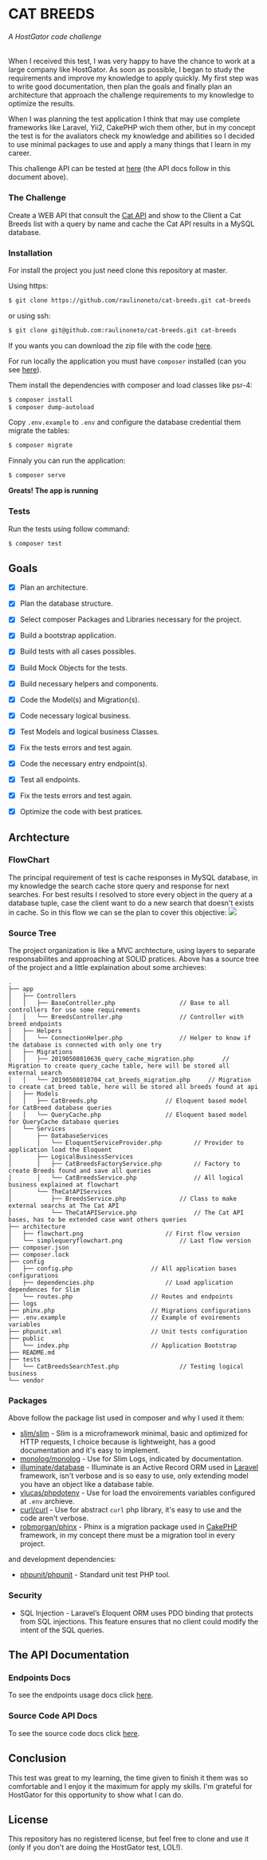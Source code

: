 # CAT BREEDS
###### A HostGator code challenge

When I received this test, I was very happy to have the chance to work at a large company like HostGator. As soon as possible, I began to study the requirements and improve my knowledge to apply quickly. My first step was to write good documentation, then plan the goals and finally plan an architecture that approach the challenge requirements to my knowledge to optimize the results.

When I was planning the test application I think that may use complete frameworks like Laravel, Yii2, CakePHP wich them other, but in my concept the test is for the avaliators check my knowledge and abillities
so I decided to use minimal packages to use and apply a many things that I learn in my career.

This challenge API can be tested at [here]() (the API docs follow in this document above).

### The Challenge

Create a WEB API that consult the [Cat API](https://docs.thecatapi.com/) and show to the Client a Cat Breeds list with a query by name and cache the Cat API results in a MySQL database.


### Installation

For install the project you just need clone this repository at master.

Using https:

```sh
$ git clone https://github.com/raulinoneto/cat-breeds.git cat-breeds
```

or using ssh:

```sh
$ git clone git@github.com:raulinoneto/cat-breeds.git cat-breeds
```

If you wants you can download the zip file with the code [here](https://github.com/raulinoneto/cat-breeds/archive/develop.zip).

For run locally the application you must have ``composer`` installed (can you see [here](https://getcomposer.org/)).

Them install the dependencies with composer and load classes like psr-4:

```sh
$ composer install
$ composer dump-autoload
```

Copy ``.env.example`` to ``.env``  and configure the database credential them migrate the tables:

```sh
$ composer migrate
```

Finnaly you can run the application:

```sh
$ composer serve
```

**Greats! The app is running**

### Tests

Run the tests using follow command:

```sh
$ composer test
```

## Goals

- [x] Plan an architecture.
- [x] Plan the database structure.
- [x] Select composer Packages and Libraries necessary for the project.
- [x] Build a bootstrap application.
- [x] Build tests with all cases possibles.
- [x] Build Mock Objects for the tests.
- [x] Build necessary helpers and components.
- [x] Code the Model(s) and Migration(s).
- [x] Code necessary logical business.
- [x] Test Models and logical business Classes.
- [x] Fix the tests errors and test again.
- [x] Code the necessary entry endpoint(s).
- [x] Test all endpoints.
- [x] Fix the tests errors and test again.
- [x] Optimize the code with best pratices.


## Archtecture

### FlowChart
The principal requirement of test is cache responses in MySQL database, in my knowledge the search cache store query and response for next searches. 
For best results I resolved to store every object in the query at a database tuple, case the client want to do a new search that doesn't exists in cache.
So in this flow we can se the plan to cover this objective:
![](architecture/simplequeryflowchart.png?raw=true)

### Source Tree

The project organization is like a MVC archtecture, using layers to separate responsabilites and approaching at SOLID pratices. 
Above has a source tree of the project and a little explaination about some archieves:

```
.
├── app
│   ├── Controllers
│   │   ├── BaseController.php					// Base to all controllers for use some requirements
│   │   └── BreedsController.php				// Controller with breed endpoints
│   ├── Helpers
│   │   └── ConnectionHelper.php				// Helper to know if the database is connected with only one try
│   ├── Migrations
│   │   ├── 20190508010636_query_cache_migration.php		// Migration to create query_cache table, here will be stored all external search
│   │   └── 20190508010704_cat_breeds_migration.php		// Migration to create cat_breed table, here will be stored all breeds found at api
│   ├── Models
│   │   ├── CatBreeds.php					// Eloquent based model for CatBreed database queries
│   │   └── QueryCache.php					// Eloquent based model for QueryCache database queries
│   └── Services
│       ├── DatabaseServices
│       │   └── EloquentServiceProvider.php			// Provider to application load the Eloquent 
│       ├── LogicalBusinessServices
│       │   ├── CatBreedsFactoryService.php			// Factory to create Breeds found and save all queries
│       │   └── CatBreedsService.php				// All logical business explained at flowchart
│       └── TheCatAPIServices
│           ├── BreedsService.php				// Class to make external searchs at The Cat API
│           └── TheCatAPIService.php				// The Cat API bases, has to be extended case want others queries
├── architecture
│   ├── flowchart.png						// First flow version
│   └── simplequeryflowchart.png				// Last flow version
├── composer.json				
├── composer.lock
├── config
│   ├── config.php						// All application bases configurations
│   ├── dependencies.php					// Load application dependences for Slim
│   └── routes.php						// Routes and endpoints
├── logs
├── phinx.php							// Migrations configurations
├── .env.example						// Example of evoirements variables
├── phpunit.xml							// Unit tests configuration
├── public
│   └── index.php						// Application Bootstrap
├── README.md
├── tests
│   └── CatBreedsSearchTest.php					// Testing logical business
└── vendor
```

### Packages
 

Above follow the package list used in composer and why I used it them:

* [slim/slim](http://www.slimframework.com/) - Slim is a microframework minimal, basic and optimized for HTTP requests, I choice because is lightweight, has a good documentation and it's easy to implement.
* [monolog/monolog](https://github.com/Seldaek/monolog) - Use for Slim Logs, indicated by documentation.
* [illuminate/database](https://github.com/illuminate/database) - Illuminate is an Active Record ORM used in [Laravel](https://laravel.com/) framework, isn't verbose and is so easy to use, only extending model you have an object like a database table.
* [vlucas/phpdotenv](https://github.com/vlucas/phpdotenv) - Use for load the envoirements variables configured at ``.env`` archieve.
* [curl/curl](https://github.com/php-mod/curl) - Use for abstract ``curl`` php library, it's easy to use and the code aren't verbose.
* [robmorgan/phinx](https://phinx.org/) - Phinx is a migration package used in [CakePHP](https://cakephp.org/) framework, in my concept there must be a migration tool in every project.

and development dependencies:

* [phpunit/phpunit](https://phpunit.de/) - Standard unit test PHP tool.

### Security

* SQL Injection - Laravel’s Eloquent ORM uses PDO binding that protects from SQL injections. This feature ensures that no client could modify the intent of the SQL queries.

## The API Documentation

### Endpoints Docs

To see the endpoints usage docs click [here](docs/EndpointsIndex.md).

### Source Code API Docs

To see the source code docs click [here](docs/api/ApiIndex.md).

## Conclusion

This test was great to my learning, the time given to finish it them was so comfortable and I enjoy it the maximum for apply my skills. I'm grateful for HostGator for this opportunity to show what I can do.

## License

This repository has no registered license, but feel free to clone and use it (only if you don't are doing the HostGator test, LOL!).
